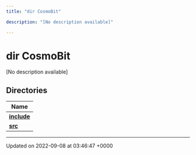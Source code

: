 ```yaml
---
title: "dir CosmoBit"

description: "[No description available]"

---
```


# dir CosmoBit

[No description available]

## Directories

| Name           |
| -------------- |
| **[include](/documentation/code/files/dir_1ef626acfeeefe186ec3cc93aa0083c5/#dir-include)**  |
| **[src](/documentation/code/files/dir_c6c8e7eb6ca38d0550273d68b4b9515a/#dir-src)**  |






-------------------------------

Updated on 2022-09-08 at 03:46:47 +0000
